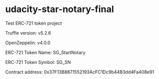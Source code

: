 # udacity-star-notary-final

Test ERC-721 token project

Truffle version: v5.2.6

OpenZeppelin: v4.0.0

ERC-721 Token Name: SG_StartNotary

ERC-721 Token Symbol: SG_SN

Contract address: 0x37F13B8871552193AcFC1Dc9b44B3dd4Fa408e91
